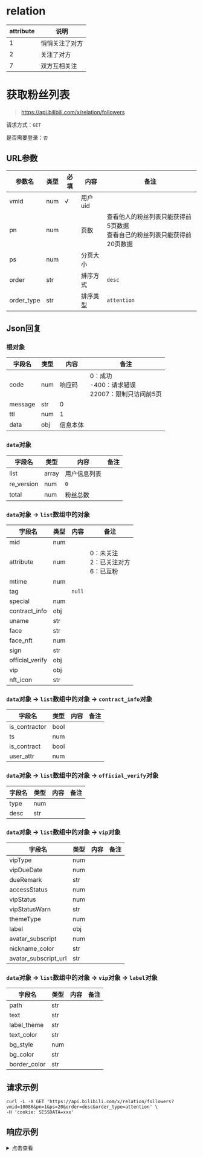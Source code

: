 # relation

| attribute | 说明      |
|-----------|---------|
| 1         | 悄悄关注了对方 |
| 2         | 关注了对方   |
| 7         | 双方互相关注  |

# 获取粉丝列表

> https://api.bilibili.com/x/relation/followers

请求方式：`GET`

是否需要登录：`否`

## URL参数

| 参数名        | 类型  | 必填  | 内容    | 备注                                         |
|------------|-----|-----|-------|--------------------------------------------|
| vmid       | num | √   | 用户uid |                                            |
| pn         | num |     | 页数    | 查看他人的粉丝列表只能获得前5页数据<br/>查看自己的粉丝列表只能获得前20页数据 |
| ps         | num |     | 分页大小  |                                            |
| order      | str |     | 排序方式  | `desc`                                     |
| order_type | str |     | 排序类型  | `attention`                                |

## Json回复

### 根对象

| 字段名     | 类型  | 内容   | 备注                                    |
|---------|-----|------|---------------------------------------|
| code    | num | 响应码  | 0：成功<br/>-400：请求错误<br/>22007：限制只访问前5页 |
| message | str | 0    |                                       |
| ttl     | num | 1    |                                       |
| data    | obj | 信息本体 |                                       |

### `data`对象

| 字段名        | 类型    | 内容     | 备注  |
|------------|-------|--------|-----|
| list       | array | 用户信息列表 |     |
| re_version | num   | `0`    |     |
| total      | num   | 粉丝总数   |     |

### `data`对象 -> `list`数组中的对象

| 字段名             | 类型  | 内容     | 备注                            |
|-----------------|-----|--------|-------------------------------|
| mid             | num |        |                               |
| attribute       | num |        | 0：未关注<br />2：已关注对方<br />6：已互粉 |
| mtime           | num |        |                               |
| tag             |     | `null` |                               |
| special         | num |        |                               |
| contract_info   | obj |        |                               |
| uname           | str |        |                               |
| face            | str |        |                               |
| face_nft        | num |        |                               |
| sign            | str |        |                               |
| official_verify | obj |        |                               |
| vip             | obj |        |                               |
| nft_icon        | str |        |                               |

### `data`对象 -> `list`数组中的对象 -> `contract_info`对象

| 字段名           | 类型   | 内容  | 备注  |
|---------------|------|-----|-----|
| is_contractor | bool |     |     |
| ts            | num  |     |     |
| is_contract   | bool |     |     |
| user_attr     | num  |     |     |

### `data`对象 -> `list`数组中的对象 -> `official_verify`对象

| 字段名  | 类型  | 内容  | 备注  |
|------|-----|-----|-----|
| type | num |     |     |
| desc | str |     |     |

### `data`对象 -> `list`数组中的对象 -> `vip`对象

| 字段名                  | 类型  | 内容  | 备注  |
|----------------------|-----|-----|-----|
| vipType              | num |     |     |
| vipDueDate           | num |     |     |
| dueRemark            | str |     |     |
| accessStatus         | num |     |     |
| vipStatus            | num |     |     |
| vipStatusWarn        | str |     |     |
| themeType            | num |     |     |
| label                | obj |     |     |
| avatar_subscript     | num |     |     |
| nickname_color       | str |     |     |
| avatar_subscript_url | str |     |     |

### `data`对象 -> `list`数组中的对象 -> `vip`对象 -> `label`对象

| 字段名          | 类型  | 内容  | 备注  |
|--------------|-----|-----|-----|
| path         | str |     |     |
| text         | str |     |     |
| label_theme  | str |     |     |
| text_color   | str |     |     |
| bg_style     | num |     |     |
| bg_color     | str |     |     |
| border_color | str |     |     |

## 请求示例

```shell
curl -L -X GET 'https://api.bilibili.com/x/relation/followers?vmid=10086&pn=1&ps=20&order=desc&order_type=attention' \
-H 'cookie: SESSDATA=xxx'
```

## 响应示例

<details>
<summary>点击查看</summary>

```json

```

</details>